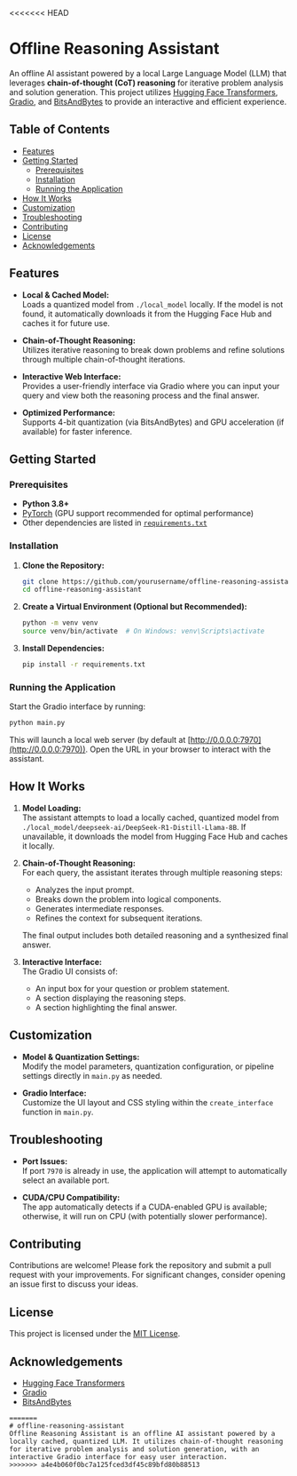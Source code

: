 <<<<<<< HEAD
# Offline Reasoning Assistant

An offline AI assistant powered by a local Large Language Model (LLM) that leverages **chain-of-thought (CoT) reasoning** for iterative problem analysis and solution generation. This project utilizes [Hugging Face Transformers](https://huggingface.co/transformers/), [Gradio](https://gradio.app/), and [BitsAndBytes](https://github.com/TimDettmers/bitsandbytes) to provide an interactive and efficient experience.

## Table of Contents

- [Features](#features)
- [Getting Started](#getting-started)
  - [Prerequisites](#prerequisites)
  - [Installation](#installation)
  - [Running the Application](#running-the-application)
- [How It Works](#how-it-works)
- [Customization](#customization)
- [Troubleshooting](#troubleshooting)
- [Contributing](#contributing)
- [License](#license)
- [Acknowledgements](#acknowledgements)

## Features

- **Local & Cached Model:**  
  Loads a quantized model from `./local_model` locally. If the model is not found, it automatically downloads it from the Hugging Face Hub and caches it for future use.

- **Chain-of-Thought Reasoning:**  
  Utilizes iterative reasoning to break down problems and refine solutions through multiple chain-of-thought iterations.

- **Interactive Web Interface:**  
  Provides a user-friendly interface via Gradio where you can input your query and view both the reasoning process and the final answer.

- **Optimized Performance:**  
  Supports 4-bit quantization (via BitsAndBytes) and GPU acceleration (if available) for faster inference.

## Getting Started

### Prerequisites

- **Python 3.8+**
- [PyTorch](https://pytorch.org/) (GPU support recommended for optimal performance)
- Other dependencies are listed in [`requirements.txt`](requirements.txt)

### Installation

1. **Clone the Repository:**

   ```bash
   git clone https://github.com/yourusername/offline-reasoning-assistant.git
   cd offline-reasoning-assistant
   ```

2. **Create a Virtual Environment (Optional but Recommended):**

   ```bash
   python -m venv venv
   source venv/bin/activate  # On Windows: venv\Scripts\activate
   ```

3. **Install Dependencies:**

   ```bash
   pip install -r requirements.txt
   ```

### Running the Application

Start the Gradio interface by running:

```bash
python main.py
```

This will launch a local web server (by default at [http://0.0.0.0:7970](http://0.0.0.0:7970)). Open the URL in your browser to interact with the assistant.

## How It Works

1. **Model Loading:**  
   The assistant attempts to load a locally cached, quantized model from `./local_model/deepseek-ai/DeepSeek-R1-Distill-Llama-8B`. If unavailable, it downloads the model from Hugging Face Hub and caches it locally.

2. **Chain-of-Thought Reasoning:**  
   For each query, the assistant iterates through multiple reasoning steps:
   - Analyzes the input prompt.
   - Breaks down the problem into logical components.
   - Generates intermediate responses.
   - Refines the context for subsequent iterations.
   
   The final output includes both detailed reasoning and a synthesized final answer.

3. **Interactive Interface:**  
   The Gradio UI consists of:
   - An input box for your question or problem statement.
   - A section displaying the reasoning steps.
   - A section highlighting the final answer.

## Customization

- **Model & Quantization Settings:**  
  Modify the model parameters, quantization configuration, or pipeline settings directly in `main.py` as needed.

- **Gradio Interface:**  
  Customize the UI layout and CSS styling within the `create_interface` function in `main.py`.

## Troubleshooting

- **Port Issues:**  
  If port `7970` is already in use, the application will attempt to automatically select an available port.

- **CUDA/CPU Compatibility:**  
  The app automatically detects if a CUDA-enabled GPU is available; otherwise, it will run on CPU (with potentially slower performance).

## Contributing

Contributions are welcome! Please fork the repository and submit a pull request with your improvements. For significant changes, consider opening an issue first to discuss your ideas.

## License

This project is licensed under the [MIT License](LICENSE).

## Acknowledgements

- [Hugging Face Transformers](https://huggingface.co/transformers/)
- [Gradio](https://gradio.app/)
- [BitsAndBytes](https://github.com/TimDettmers/bitsandbytes)
```
=======
# offline-reasoning-assistant
Offline Reasoning Assistant is an offline AI assistant powered by a locally cached, quantized LLM. It utilizes chain-of-thought reasoning for iterative problem analysis and solution generation, with an interactive Gradio interface for easy user interaction.
>>>>>>> a4e4b060f0bc7a125fced3df45c89bfd80b88513
